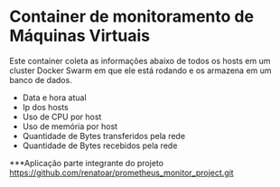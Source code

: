# Container de monitoramento de Máquinas Virtuais

Este container coleta as informações abaixo de todos os hosts em um cluster Docker Swarm em que ele está rodando e os armazena em um banco de dados.

- Data e hora atual
- Ip dos hosts
- Uso de CPU por host
- Uso de memória por host
- Quantidade de Bytes transferidos pela rede
- Quantidade de Bytes recebidos pela rede

***Aplicação parte integrante do projeto https://github.com/renatoar/prometheus_monitor_project.git
